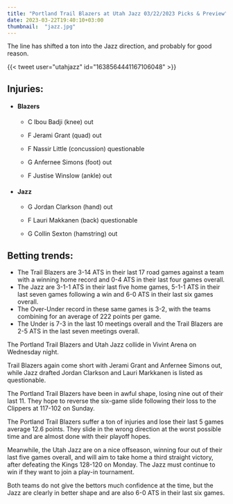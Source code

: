 ```yaml
---
title: "Portland Trail Blazers at Utah Jazz 03/22/2023 Picks & Preview"
date: 2023-03-22T19:40:10+03:00
thumbnail:  "jazz.jpg"
---
```


The line has shifted a ton into the Jazz direction, and probably for good reason.
<!--more-->{{< tweet user="utahjazz" id="1638564441167106048" >}}

## Injuries:

  - #### Blazers

    - C Ibou Badji (knee) out

    - F Jerami Grant (quad) out

    - F Nassir Little (concussion) questionable

    - G Anfernee Simons (foot) out

    - F Justise Winslow (ankle) out

  - #### Jazz

    - G Jordan Clarkson (hand) out

    - F Lauri Makkanen (back) questionable

    - G Collin Sexton (hamstring) out

## Betting trends:

  - The Trail Blazers are 3-14 ATS in their last 17 road games against a team with a winning home record and 0-4 ATS in their last four games overall.
  - The Jazz are 3-1-1 ATS in their last five home games, 5-1-1 ATS in their last seven games following a win and 6-0 ATS in their last six games overall.
  - The Over-Under record in these same games is 3-2, with the teams combining for an average of 222 points per game.
  - The Under is 7-3 in the last 10 meetings overall and the Trail Blazers are 2-5 ATS in the last seven meetings overall.

The Portland Trail Blazers and Utah Jazz collide in Vivint Arena on Wednesday night.

Trail Blazers again come short with Jerami Grant and Anfernee Simons out, while Jazz drafted Jordan Clarkson and Lauri Markkanen is listed as questionable.

The Portland Trail Blazers have been in awful shape, losing nine out of their last 11. They hope to reverse the six-game slide following their loss to the Clippers at 117-102 on Sunday.

The Portland Trail Blazers suffer a ton of injuries and lose their last 5 games average 12.6 points. They slide in the wrong direction at the worst possible time and are almost done with their playoff hopes.

Meanwhile, the Utah Jazz are on a nice offseason, winning four out of their last five games overall, and will aim to take home a third straight victory, after defeating the Kings 128-120 on Monday. The Jazz must continue to win if they want to join a play-in tournament.

Both teams do not give the bettors much confidence at the time, but the Jazz are clearly in better shape and are also 6-0 ATS in their last six games.
